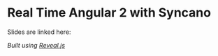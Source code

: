 # Real Time Angular 2 with Syncano

Slides are linked here: 

_Built using [Reveal.js](https://github.com/hakimel/reveal.js/)_